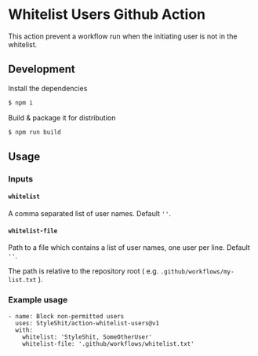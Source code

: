 # Whitelist Users Github Action

This action prevent a workflow run when the initiating user is not in the whitelist.

## Development

Install the dependencies
```bash
$ npm i
```

Build & package it for distribution
```bash
$ npm run build
```

## Usage

### Inputs

#### `whitelist`

A comma separated list of user names. Default `''`.

#### `whitelist-file`

Path to a file which contains a list of user names, one user per line. Default `''`.

The path is relative to the repository root ( e.g. `.github/workflows/my-list.txt` ).


### Example usage

```YML
- name: Block non-permitted users
  uses: StyleShit/action-whitelist-users@v1
  with:
    whitelist: 'StyleShit, SomeOtherUser'
    whitelist-file: '.github/workflows/whitelist.txt'
```